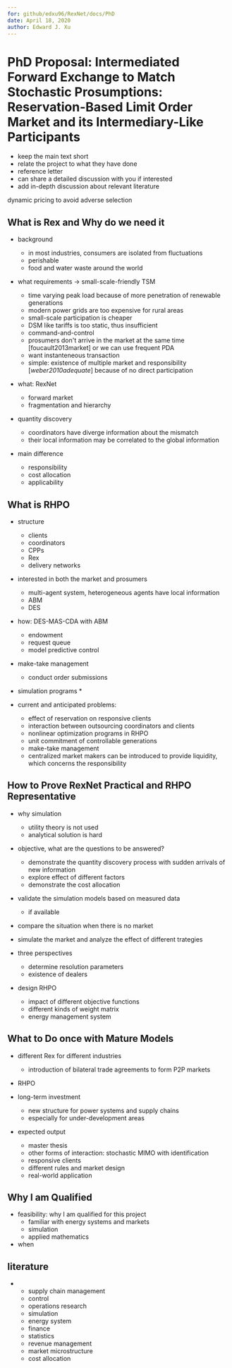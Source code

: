 ```yaml
---
for: github/edxu96/RexNet/docs/PhD
date: April 18, 2020
author: Edward J. Xu
---
```


# PhD Proposal: Intermediated Forward Exchange to Match Stochastic Prosumptions: Reservation-Based Limit Order Market and its Intermediary-Like Participants

- keep the main text short
- relate the project to what they have done
- reference letter
- can share a detailed discussion with you if interested
- add in-depth discussion about relevant literature

dynamic pricing to avoid adverse selection

## What is Rex and Why do we need it

- background
	* in most industries, consumers are isolated from fluctuations
	* perishable
	* food and water waste around the world

- what requirements -> small-scale-friendly TSM
  * time varying peak load because of more penetration of renewable generations
  * modern power grids are too expensive for rural areas
  * small-scale participation is cheaper
  * DSM like tariffs is too static, thus insufficient
  * command-and-control 
  * prosumers don't arrive in the market at the same time [foucault2013market] or we can use frequent PDA
  * want instanteneous transaction
  * simple: existence of multiple market and responsibility [_weber2010adequate_] because of no direct participation

- what: RexNet
  * forward market
  * fragmentation and hierarchy

- quantity discovery
	* coordinators have diverge information about the mismatch
	* their local information may be correlated to the global information

- main difference
  * responsibility
  * cost allocation
  * applicability

## What is RHPO 

- structure
	* clients
	* coordinators
	* CPPs
	* Rex
	* delivery networks

- interested in both the market and prosumers
	* multi-agent system, heterogeneous agents have local information
	* ABM
	* DES

- how: DES-MAS-CDA with ABM
	* endowment
	* request queue
	* model predictive control

- make-take management
	* conduct order submissions

- simulation programs
	* 

- current and anticipated problems:
	* effect of reservation on responsive clients
	* interaction between outsourcing coordinators and clients
	* nonlinear optimization programs in RHPO
	* unit commitment of controllable generations
	* make-take management
	* centralized market makers can be introduced to provide liquidity, which concerns the responsibility

## How to Prove RexNet Practical and RHPO Representative

- why simulation
  * utility theory is not used
  * analytical solution is hard

- objective, what are the questions to be answered?
  * demonstrate the quantity discovery process with sudden arrivals of new information
  * explore effect of different factors
  * demonstrate the cost allocation

- validate the simulation models based on measured data
	* if available

- compare the situation when there is no market

- simulate the market and analyze the effect of different trategies

- three perspectives
	* determine resolution parameters
	* existence of dealers

- design RHPO
	* impact of different objective functions
	* different kinds of weight matrix
	* energy management system


## What to Do once with Mature Models

- different Rex for different industries
	* introduction of bilateral trade agreements to form P2P markets

- RHPO

- long-term investment
	* new structure for power systems and supply chains
	* especially for under-development areas

- expected output
  * master thesis
  * other forms of interaction: stochastic MIMO with identification
  * responsive clients
  * different rules and market design
  * real-world application

## Why I am Qualified

- feasibility: why I am qualified for this project
  * familiar with energy systems and markets
  * simulation
  * applied mathematics
- when

## literature

-
  * supply chain management
  * control
  * operations research
  * simulation
  * energy system
  * finance
  * statistics
  * revenue management
  * market microstructure
  * cost allocation
